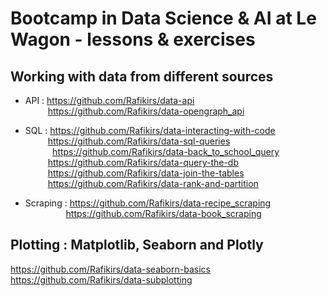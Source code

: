 # Bootcamp in Data Science & AI at Le Wagon - lessons & exercises

## Working with data from different sources

- API : https://github.com/Rafikirs/data-api  
&emsp; &emsp;  https://github.com/Rafikirs/data-opengraph_api


- SQL : https://github.com/Rafikirs/data-interacting-with-code    
&emsp; &emsp;          https://github.com/Rafikirs/data-sql-queries  
$~~~~~~~~~~$     https://github.com/Rafikirs/data-back_to_school_query  
&emsp; &emsp;    https://github.com/Rafikirs/data-query-the-db  
&emsp; &emsp; https://github.com/Rafikirs/data-join-the-tables  
&emsp; &emsp; https://github.com/Rafikirs/data-rank-and-partition
- Scraping : https://github.com/Rafikirs/data-recipe_scraping  
&emsp; &emsp; &emsp; &ensp;  https://github.com/Rafikirs/data-book_scraping


## Plotting : Matplotlib, Seaborn and Plotly

https://github.com/Rafikirs/data-seaborn-basics
https://github.com/Rafikirs/data-subplotting

